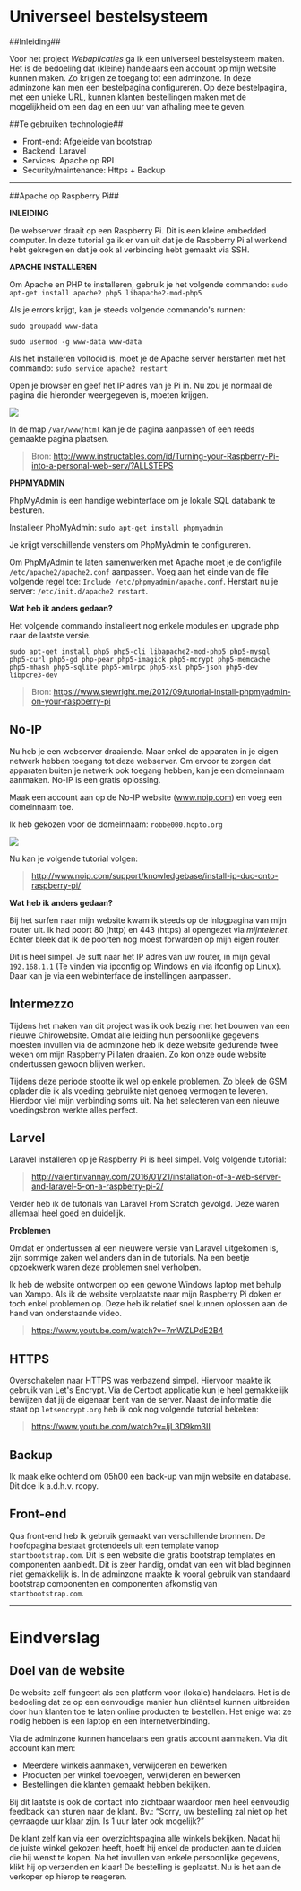 # Universeel bestelsysteem #

##Inleiding##

Voor het project *Webaplicaties* ga ik een universeel bestelsysteem maken. Het is de bedoeling dat (kleine) handelaars een account op mijn website kunnen maken. Zo krijgen ze toegang tot een adminzone. In deze adminzone kan men een bestelpagina configureren. Op deze bestelpagina, met een unieke URL, kunnen klanten bestellingen maken met de mogelijkheid om een dag en een uur van afhaling mee te geven. 

##Te gebruiken technologie##

- Front-end: Afgeleide van bootstrap
- Backend: Laravel
- Services: Apache op RPI
- Security/maintenance: Https + Backup



----------

##Apache op Raspberry Pi##

**INLEIDING**

De webserver draait op een Raspberry Pi. Dit is een kleine embedded computer. In deze tutorial ga ik er van uit dat je de Raspberry Pi al werkend hebt gekregen en dat je ook al verbinding hebt gemaakt via SSH.

**APACHE INSTALLEREN**

Om Apache en PHP te installeren, gebruik je het volgende commando: `sudo apt-get install apache2 php5 libapache2-mod-php5`

Als je errors krijgt, kan je steeds volgende commando's runnen:

`sudo groupadd www-data`

`sudo usermod -g www-data www-data`

Als het installeren voltooid is, moet je de Apache server herstarten met het commando: `sudo service apache2 restart`

Open je browser en geef het IP adres van je Pi in. Nu zou je normaal de pagina die hieronder weergegeven  is, moeten krijgen.

![](apacheDefault.png)

In de map `/var/www/html` kan je de pagina aanpassen of een reeds gemaakte pagina plaatsen.

> Bron: http://www.instructables.com/id/Turning-your-Raspberry-Pi-into-a-personal-web-serv/?ALLSTEPS

**PHPMYADMIN**

PhpMyAdmin is een handige webinterface om je lokale SQL databank te besturen. 

Installeer PhpMyAdmin: `sudo apt-get install phpmyadmin`

Je krijgt verschillende vensters om PhpMyAdmin te configureren. 

Om PhpMyAdmin te laten samenwerken met Apache moet je de configfile `/etc/apache2/apache2.conf` aanpassen. Voeg aan het einde van de file volgende regel toe: `Include /etc/phpmyadmin/apache.conf`. Herstart nu je server: `/etc/init.d/apache2 restart`.

**Wat heb ik anders gedaan?**

Het volgende commando installeert nog enkele modules en upgrade php naar de laatste versie. 

    sudo apt-get install php5 php5-cli libapache2-mod-php5 php5-mysql php5-curl php5-gd php-pear php5-imagick php5-mcrypt php5-memcache php5-mhash php5-sqlite php5-xmlrpc php5-xsl php5-json php5-dev libpcre3-dev

> Bron: https://www.stewright.me/2012/09/tutorial-install-phpmyadmin-on-your-raspberry-pi

## No-IP ##

Nu heb je een webserver draaiende. Maar enkel de apparaten in je eigen netwerk hebben toegang tot deze webserver. Om ervoor te zorgen dat apparaten buiten je netwerk ook toegang hebben, kan je een domeinnaam aanmaken. No-IP is een gratis oplossing. 

Maak een account aan op de No-IP website (www.noip.com) en voeg een domeinnaam toe. 

Ik heb gekozen voor de domeinnaam: `robbe000.hopto.org`

![](noip.jpg)

Nu kan je volgende tutorial volgen:

> http://www.noip.com/support/knowledgebase/install-ip-duc-onto-raspberry-pi/

**Wat heb ik anders gedaan?**

Bij het surfen naar mijn website kwam ik steeds op de inlogpagina van mijn router uit. Ik had poort 80 (http) en 443 (https) al opengezet via *mijntelenet*. Echter bleek dat ik de poorten nog moest forwarden op mijn eigen router. 

Dit is heel simpel. Je suft naar het IP adres van uw router, in mijn geval `192.168.1.1` (Te vinden via ipconfig op Windows en via ifconfig op Linux). Daar kan je via een webinterface de instellingen aanpassen. 

## Intermezzo ##

Tijdens het maken van dit project was ik ook bezig met het bouwen van een nieuwe Chirowebsite. Omdat alle leiding hun persoonlijke gegevens moesten invullen via de adminzone heb ik deze website gedurende twee weken om mijn Raspberry Pi laten draaien. Zo kon onze oude website ondertussen gewoon blijven werken. 

Tijdens deze periode stootte ik wel op enkele problemen. Zo bleek de GSM oplader die ik als voeding gebruikte niet genoeg vermogen te leveren. Hierdoor viel mijn verbinding soms uit. Na het selecteren van een nieuwe voedingsbron werkte alles perfect. 

## Larvel ##

Laravel installeren op je Raspberry Pi is heel simpel. Volg volgende tutorial:

> http://valentinvannay.com/2016/01/21/installation-of-a-web-server-and-laravel-5-on-a-raspberry-pi-2/

Verder heb ik de tutorials van Laravel From Scratch gevolgd. Deze waren allemaal heel goed en duidelijk. 

**Problemen**

Omdat er ondertussen al een nieuwere versie van Laravel uitgekomen is, zijn sommige zaken wel anders dan in de tutorials. Na een beetje opzoekwerk waren deze problemen snel verholpen. 

Ik heb de website ontworpen op een gewone Windows laptop met behulp van Xampp. Als ik de website verplaatste naar mijn Raspberry Pi doken er toch enkel problemen op. Deze heb ik relatief snel kunnen oplossen aan de hand van onderstaande video. 

> https://www.youtube.com/watch?v=7mWZLPdE2B4

## HTTPS ##

Overschakelen naar HTTPS was verbazend simpel. Hiervoor maakte ik gebruik van Let's Encrypt. 
Via de Certbot applicatie kun je heel gemakkelijk bewijzen dat jij de eigenaar bent van de server. 
Naast de informatie die staat op `letsencrypt.org` heb ik ook nog volgende tutorial bekeken:


> https://www.youtube.com/watch?v=IjL3D9km3II

## Backup ##

Ik maak elke ochtend om 05h00 een back-up van mijn website en database. Dit doe ik a.d.h.v. rcopy. 

## Front-end ##

Qua front-end heb ik gebruik gemaakt van verschillende bronnen. De hoofdpagina bestaat grotendeels uit een template vanop `startbootstrap.com`. Dit is een website die gratis bootstrap templates en componenten aanbiedt. Dit is zeer handig, omdat van een wit blad beginnen niet gemakkelijk is. In de adminzone maakte ik vooral gebruik van standaard bootstrap componenten en componenten afkomstig van `startbootstrap.com`.


----------

# Eindverslag #

## Doel van de website ##

De website zelf fungeert als een platform voor (lokale) handelaars. Het is de bedoeling dat ze op een eenvoudige manier hun cliënteel kunnen uitbreiden door hun klanten toe te laten online producten te bestellen. Het enige wat ze nodig hebben is een laptop en een internetverbinding.

Via de adminzone kunnen handelaars een gratis account aanmaken. Via dit account kan men:

- Meerdere winkels aanmaken, verwijderen en bewerken
- Producten per winkel toevoegen, verwijderen en bewerken
- Bestellingen die klanten gemaakt hebben bekijken.

Bij dit laatste is ook de contact info zichtbaar waardoor men heel eenvoudig feedback kan sturen naar de klant. Bv.: “Sorry, uw bestelling zal niet op het gevraagde uur klaar zijn. Is 1 uur later ook mogelijk?”

De klant zelf kan via een overzichtspagina alle winkels bekijken. Nadat hij de juiste winkel gekozen heeft, hoeft hij enkel de producten aan te duiden die hij wenst te kopen. Na het invullen van enkele persoonlijke gegevens, klikt hij op verzenden en klaar! De bestelling is geplaatst. Nu is het aan de verkoper op hierop te reageren. 
